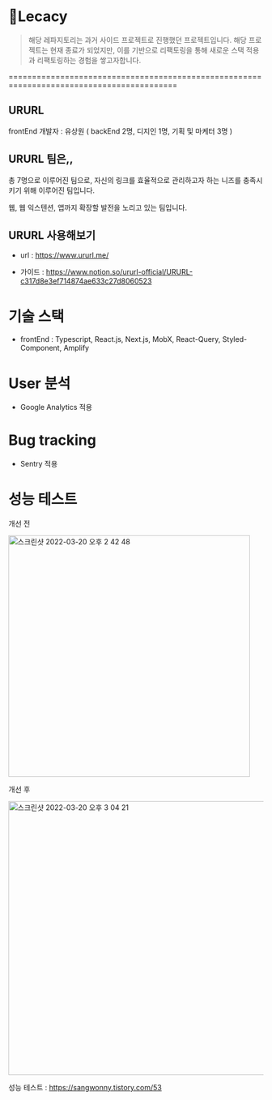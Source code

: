 # Lecacy
> 해당 레파지토리는 과거 사이드 프로젝트로 진행했던 프로젝트입니다.
> 해당 프로젝트는 현재 종료가 되었지만, 이를 기반으로 리팩토링을 통해 새로운 스택 적용과 리팩토링하는 경험을 쌓고자합니다. 

==========================================================================================
## URURL
  frontEnd 개발자 : 유상원
( backEnd 2명, 디지인 1명, 기획 및 마케터 3명 )

## URURL 팀은,,
총 7명으로 이루어진 팀으로, 자신의 링크를 효율적으로 관리하고자 하는 니즈를 충족시키기 위해 이루어진 팀입니다.

웹, 웹 익스텐션, 앱까지 확장할 발전을 노리고 있는 팀입니다.

## URURL 사용해보기

  - url : https://www.ururl.me/
  
  - 가이드 : https://www.notion.so/ururl-official/URURL-c317d8e3ef714874ae633c27d8060523


# 기술 스택
 - frontEnd : Typescript, React.js, Next.js, MobX, React-Query, Styled-Component, Amplify

# User 분석
 - Google Analytics 적용
 
# Bug tracking
 - Sentry 적용


# 성능 테스트 

개선 전

<img width="477" alt="스크린샷 2022-03-20 오후 2 42 48" src="https://user-images.githubusercontent.com/47518178/159149860-ae108407-e94b-4639-92d5-7f7c01eb0a44.png">


개선 후 

<img width="541" alt="스크린샷 2022-03-20 오후 3 04 21" src="https://user-images.githubusercontent.com/47518178/159150403-f88186b2-a867-44d1-94ae-3d2b74365e32.png">


성능 테스트 : https://sangwonny.tistory.com/53

